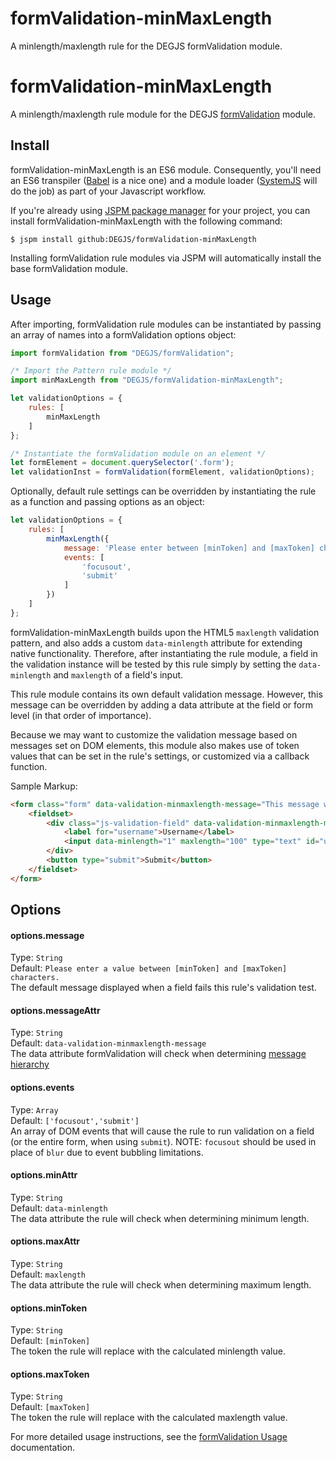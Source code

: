 # formValidation-minMaxLength
A minlength/maxlength rule for the DEGJS formValidation module.

# formValidation-minMaxLength
A minlength/maxlength rule module for the DEGJS [formValidation](https://github.com/DEGJS/formValidation) module.


## Install
formValidation-minMaxLength is an ES6 module. Consequently, you'll need an ES6 transpiler ([Babel](https://babeljs.io) is a nice one) and a module loader ([SystemJS](https://github.com/systemjs/systemjs) will do the job) as part of your Javascript workflow.

If you're already using [JSPM package manager](http://jspm.io) for your project, you can install formValidation-minMaxLength with the following command:

```
$ jspm install github:DEGJS/formValidation-minMaxLength
```

Installing formValidation rule modules via JSPM will automatically install the base formValidation module.


## Usage
After importing, formValidation rule modules can be instantiated by passing an array of names into a formValidation options object:

```js
import formValidation from "DEGJS/formValidation";

/* Import the Pattern rule module */
import minMaxLength from "DEGJS/formValidation-minMaxLength";

let validationOptions = {
    rules: [
        minMaxLength
    ]
};

/* Instantiate the formValidation module on an element */
let formElement = document.querySelector('.form');
let validationInst = formValidation(formElement, validationOptions);
```

Optionally, default rule settings can be overridden by instantiating the rule as a function and passing options as an object: 
```js
let validationOptions = {
    rules: [
        minMaxLength({
            message: 'Please enter between [minToken] and [maxToken] characters.',
            events: [
                'focusout',
                'submit'
            ]
        })
    ]
};
```

formValidation-minMaxLength builds upon the HTML5 `maxlength` validation pattern, and also adds a custom `data-minlength` attribute for extending native functionality. Therefore, after instantiating the rule module, a field in the validation instance will be tested by this rule simply by setting the `data-minlength` and `maxlength` of a field's input.

This rule module contains its own default validation message. However, this message can be overridden by adding a data attribute at the field or form level (in that order of importance).

Because we may want to customize the validation message based on messages set on DOM elements, this module also makes use of token values that can be set in the rule's settings, or customized via a callback function.

Sample Markup:
```html
<form class="form" data-validation-minmaxlength-message="This message will override the default rule message, and only use [minToken].">
    <fieldset>
        <div class="js-validation-field" data-validation-minmaxlength-message="This message will override both the default rule message and the form element message, and only use [maxToken].">
            <label for="username">Username</label>
            <input data-minlength="1" maxlength="100" type="text" id="username" name="username">
        </div>
        <button type="submit">Submit</button>
    </fieldset>
</form>
```


## Options

#### options.message
Type: `String`  
Default: `Please enter a value between [minToken] and [maxToken] characters.`  
The default message displayed when a field fails this rule's validation test.

#### options.messageAttr
Type: `String`  
Default: `data-validation-minmaxlength-message`  
The data attribute formValidation will check when determining [message hierarchy](https://github.com/DEGJS/formValidation#configuring-error-messages)

#### options.events
Type: `Array`  
Default: `['focusout','submit']`  
An array of DOM events that will cause the rule to run validation on a field (or the entire form, when using `submit`). NOTE: `focusout` should be used in place of `blur` due to event bubbling limitations.

#### options.minAttr
Type: `String`  
Default: `data-minlength`  
The data attribute the rule will check when determining minimum length.

#### options.maxAttr
Type: `String`  
Default: `maxlength`  
The data attribute the rule will check when determining maximum length.

#### options.minToken
Type: `String`  
Default: `[minToken]`  
The token the rule will replace with the calculated minlength value.

#### options.maxToken
Type: `String`  
Default: `[maxToken]`  
The token the rule will replace with the calculated maxlength value.

For more detailed usage instructions, see the [formValidation Usage](https://github.com/DEGJS/formValidation#usage) documentation.
